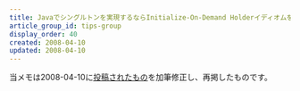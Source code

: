 ```yaml
---
title: Javaでシングルトンを実現するならInitialize-On-Demand Holderイディオムを使うといいらしい
article_group_id: tips-group
display_order: 40
created: 2008-04-10
updated: 2008-04-10
---
```

当メモは2008-04-10に[投稿されたもの](https://npnl.hatenablog.jp/entry/20080410/1207837279)を加筆修正し、再掲したものです。
